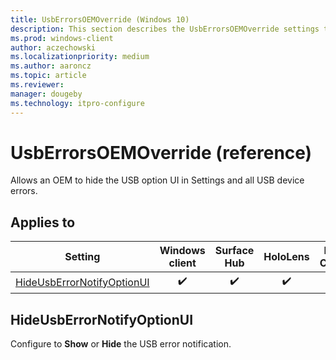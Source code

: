 ```yaml
---
title: UsbErrorsOEMOverride (Windows 10)
description: This section describes the UsbErrorsOEMOverride settings that you can configure in provisioning packages for Windows 10 using Windows Configuration Designer.
ms.prod: windows-client
author: aczechowski
ms.localizationpriority: medium
ms.author: aaroncz
ms.topic: article
ms.reviewer: 
manager: dougeby
ms.technology: itpro-configure
---
```


# UsbErrorsOEMOverride (reference)


Allows an OEM to hide the USB option UI in Settings and all USB device errors. 


## Applies to

| Setting   | Windows client | Surface Hub | HoloLens | IoT Core |
| --- | :---: | :---: | :---: | :---: | 
| [HideUsbErrorNotifyOptionUI](#hideusberrornotifyoptionui) | ✔️ | ✔️ | ✔️ |   |

## HideUsbErrorNotifyOptionUI

Configure to **Show** or **Hide** the USB error notification.
